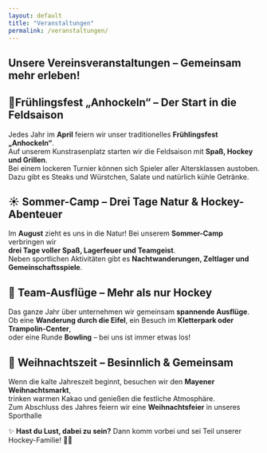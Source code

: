 ```yaml
---
layout: default
title: "Veranstaltungen"
permalink: /veranstaltungen/
---
```


<h2>Unsere Vereinsveranstaltungen – Gemeinsam mehr erleben!</h2>

## 🏑Frühlingsfest „Anhockeln“ – Der Start in die Feldsaison
Jedes Jahr im **April** feiern wir unser traditionelles **Frühlingsfest „Anhockeln“**.  
Auf unserem Kunstrasenplatz starten wir die Feldsaison mit **Spaß, Hockey und Grillen**.  
Bei einem lockeren Turnier können sich Spieler aller Altersklassen austoben.  
Dazu gibt es Steaks und Würstchen, Salate und natürlich kühle Getränke.

[//]: # (![Anhockeln Grillfest]&#40;/assets/images/veranstaltungen/anhockeln.jpg&#41;{: .left})

[//]: # (---)

## ☀️ Sommer-Camp – Drei Tage Natur & Hockey-Abenteuer
Im **August** zieht es uns in die Natur! Bei unserem **Sommer-Camp** verbringen wir  
**drei Tage voller Spaß, Lagerfeuer und Teamgeist**.  
Neben sportlichen Aktivitäten gibt es **Nachtwanderungen, Zeltlager und Gemeinschaftsspiele**.

[//]: # (![Sommer-Camp]&#40;/assets/images/veranstaltungen/sommercamp.jpg&#41;{: .right})

[//]: # (---)

## 🌄 Team-Ausflüge – Mehr als nur Hockey
Das ganze Jahr über unternehmen wir gemeinsam **spannende Ausflüge**.  
Ob eine **Wanderung durch die Eifel**, ein Besuch im **Kletterpark oder Trampolin-Center**,  
oder eine Runde **Bowling** – bei uns ist immer etwas los!

[//]: # (![Kletterpark]&#40;/assets/images/veranstaltungen/kletterpark.jpg&#41;{: .left})

[//]: # (---)

## 🎄 Weihnachtszeit – Besinnlich & Gemeinsam
Wenn die kalte Jahreszeit beginnt, besuchen wir den **Mayener Weihnachtsmarkt**,  
trinken warmen Kakao und genießen die festliche Atmosphäre.  
Zum Abschluss des Jahres feiern wir eine **Weihnachtsfeier** in unseres Sporthalle

[//]: # (![Weihnachtsmarkt]&#40;/assets/images/veranstaltungen/weihnachtsmarkt.jpg&#41;{: .right})

[//]: # (---)

✨ **Hast du Lust, dabei zu sein?** Dann komm vorbei und sei Teil unserer Hockey-Familie! 💚🏑

